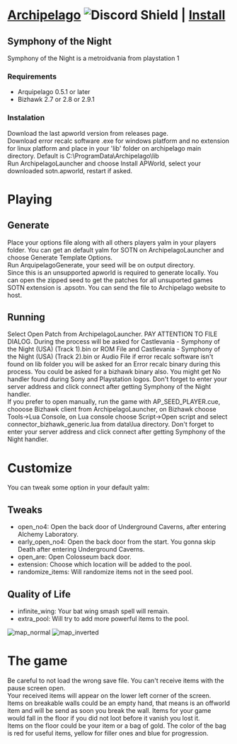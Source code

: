 # [Archipelago](https://archipelago.gg) ![Discord Shield](https://discordapp.com/api/guilds/731205301247803413/widget.png?style=shield) | [Install](https://github.com/ArchipelagoMW/Archipelago/releases)

## Symphony of the Night
Symphony of the Night is a metroidvania from playstation 1

### Requirements
* Arquipelago 0.5.1 or later
* Bizhawk 2.7 or 2.8 or 2.9.1

### Instalation
Download the last apworld version from releases page.  
Download error recalc software .exe for windows platform and no extension for linux platform and place in your 'lib' folder on archipelago main directory. Default is C:\ProgramData\Archipelago\lib  
Run ArchipelagoLauncher and choose Install APWorld, select your downloaded sotn.apworld, restart if asked.  

# Playing
## Generate
Place your options file along with all others players yalm in your players folder. You can get an default yalm for SOTN on ArchipelagoLauncher and choose Generate Template Options.  
Run ArquipelagoGenerate, your seed will be on output directory.  
Since this is an unsupported apworld is required to generate locally. You can open the zipped seed to get the patches for all unsuported games SOTN extension is .apsotn. You can send the file to Archipelago website to host.  
## Running
Select Open Patch from ArchipelagoLauncher. PAY ATTENTION TO FILE DIALOG. During the process will be asked for Castlevania - Symphony of the Night (USA) (Track 1).bin or ROM File and Castlevania - Symphony of the Night (USA) (Track 2).bin or Audio File if error recalc software isn't found on lib folder you will be asked for an Error recalc binary during this process. You could be asked for a bizhawk binary also. You might get No handler found during Sony and Playstation logos. Don't forget to enter your server address and click connect after getting Symphony of the Night handler.  
If you prefer to open manually, run the game with AP_SEED_PLAYER.cue, chooose Bizhawk client from ArchipelagoLauncher, on Bizhawk choose Tools->Lua Console, on Lua console choose Script->Open script and select connector_bizhawk_generic.lua from data\lua directory. Don't forget to enter your server address and click connect after getting Symphony of the Night handler.  
# Customize
You can tweak some option in your default yalm:  
## Tweaks
* open_no4: Open the back door of Underground Caverns, after entering Alchemy Laboratory.
* early_open_no4: Open the back door from the start. You gonna skip Death after entering Underground Caverns.
* open_are: Open Colosseum back door.
* extension: Choose which location will be added to the pool.
* randomize_items: Will randomize items not in the seed pool.
## Quality of Life
* infinite_wing: Your bat wing smash spell will remain.
* extra_pool: Will try to add more powerful items to the pool.

![map_normal](https://github.com/user-attachments/assets/f586e1bc-9eaf-4998-83c7-5562ff30bf91)
![map_inverted](https://github.com/user-attachments/assets/bd1c6ba5-9b25-4d7a-ae1e-ee34f56e5ca3)

# The game
Be careful to not load the wrong save file. You can't receive items with the pause screen open.  
Your received items will appear on the lower left corner of the screen.  
Items on breakable walls could be an empty hand, that means is an offworld item and will be send as soon you break the wall. Items for your game would fall in the floor if you did not loot before it vanish you lost it.  
Items on the floor could be your item or a bag of gold. The color of the bag is red for useful items, yellow for filler ones and blue for progression.  
